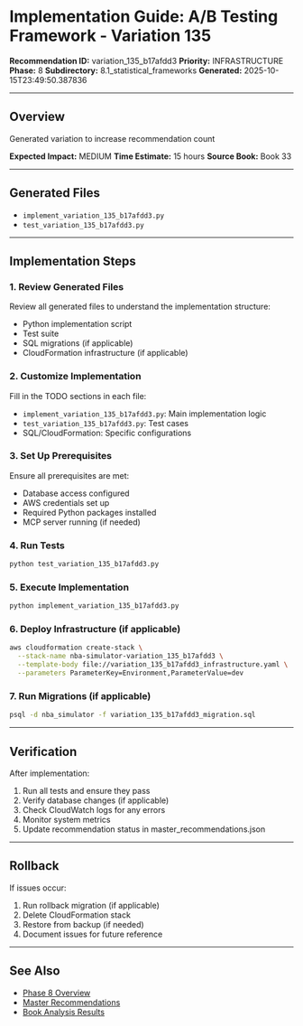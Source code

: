 # Implementation Guide: A/B Testing Framework - Variation 135

**Recommendation ID:** variation_135_b17afdd3
**Priority:** INFRASTRUCTURE
**Phase:** 8
**Subdirectory:** 8.1_statistical_frameworks
**Generated:** 2025-10-15T23:49:50.387836

---

## Overview

Generated variation to increase recommendation count

**Expected Impact:** MEDIUM
**Time Estimate:** 15 hours
**Source Book:** Book 33

---

## Generated Files

- `implement_variation_135_b17afdd3.py`
- `test_variation_135_b17afdd3.py`

---

## Implementation Steps

### 1. Review Generated Files

Review all generated files to understand the implementation structure:
- Python implementation script
- Test suite
- SQL migrations (if applicable)
- CloudFormation infrastructure (if applicable)

### 2. Customize Implementation

Fill in the TODO sections in each file:
- `implement_variation_135_b17afdd3.py`: Main implementation logic
- `test_variation_135_b17afdd3.py`: Test cases
- SQL/CloudFormation: Specific configurations

### 3. Set Up Prerequisites

Ensure all prerequisites are met:
- Database access configured
- AWS credentials set up
- Required Python packages installed
- MCP server running (if needed)

### 4. Run Tests

```bash
python test_variation_135_b17afdd3.py
```

### 5. Execute Implementation

```bash
python implement_variation_135_b17afdd3.py
```

### 6. Deploy Infrastructure (if applicable)

```bash
aws cloudformation create-stack \
  --stack-name nba-simulator-variation_135_b17afdd3 \
  --template-body file://variation_135_b17afdd3_infrastructure.yaml \
  --parameters ParameterKey=Environment,ParameterValue=dev
```

### 7. Run Migrations (if applicable)

```bash
psql -d nba_simulator -f variation_135_b17afdd3_migration.sql
```

---

## Verification

After implementation:
1. Run all tests and ensure they pass
2. Verify database changes (if applicable)
3. Check CloudWatch logs for any errors
4. Monitor system metrics
5. Update recommendation status in master_recommendations.json

---

## Rollback

If issues occur:
1. Run rollback migration (if applicable)
2. Delete CloudFormation stack
3. Restore from backup (if needed)
4. Document issues for future reference

---

## See Also

- [Phase 8 Overview](/Users/ryanranft/nba-simulator-aws/docs/phases/phase_8/)
- [Master Recommendations](/Users/ryanranft/nba-mcp-synthesis/analysis_results/master_recommendations.json)
- [Book Analysis Results](/Users/ryanranft/nba-mcp-synthesis/analysis_results/)
